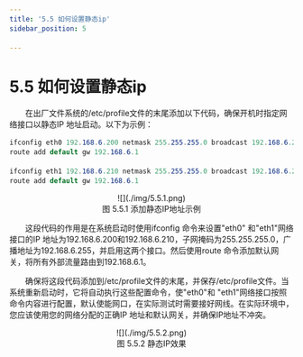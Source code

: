 ```yaml
---
title: '5.5 如何设置静态ip'
sidebar_position: 5

---
```


# 5.5 如何设置静态ip

&emsp;&emsp;在出厂文件系统的/etc/profile文件的末尾添加以下代码，确保开机时指定网络接口以静态IP 地址启动。以下为示例：

```c#
ifconfig eth0 192.168.6.200 netmask 255.255.255.0 broadcast 192.168.6.255
route add default gw 192.168.6.1

ifconfig eth1 192.168.6.210 netmask 255.255.255.0 broadcast 192.168.6.255
route add default gw 192.168.6.1
```

<center>
![](./img/5.5.1.png)<br />
图 5.5.1 添加静态IP地址示例
</center>


&emsp;&emsp;这段代码的作用是在系统启动时使用ifconfig 命令来设置"eth0" 和"eth1"网络接口的IP 地址为192.168.6.200和192.168.6.210，子网掩码为255.255.255.0，广播地址为192.168.6.255，并启用这两个接口。然后使用route 命令添加默认网关，将所有外部流量路由到192.168.6.1。

&emsp;&emsp;确保将这段代码添加到/etc/profile文件的末尾，并保存/etc/profile文件。当系统重新启动时，它将自动执行这些配置命令，使"eth0"和 "eth1"网络接口按照命令内容进行配置，默认使能网口，在实际测试时需要接好网线。在实际环境中，您应该使用您的网络分配的正确IP 地址和默认网关，并确保IP地址不冲突。


<center>
![](./img/5.5.2.png)<br />
图 5.5.2 静态IP效果
</center>



